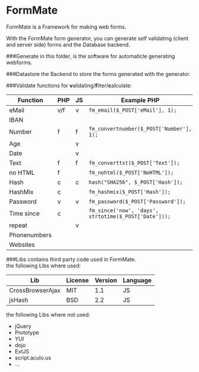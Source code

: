 FormMate
========

FormMate is a Framework for making web forms.

With the FormMate form generator, you can generate self validating (client and server side) forms and the Database backend.

###Generate
in this folder, is the software for automaticle generating webforms.

###Datastore
the Backend to store the forms generated with the generator.

###Validate
functions for **v**alidating/**f**ilter/**c**alculate:  

Function      | PHP | JS | Example PHP | Example JS |
--------------|-----|----|-------------|------------|
eMail         | v/f | v  | `fm_email($_POST['eMail'], 1);` | `fm_email(this.value,'textfield2');` | 
IBAN          |     |    |             |            |
Number        | f   | f  | `fm_convertnumber($_POST['Number'], 1);` | `fm_clearfloat(this.value,'textfield3');` |
Age           |     | v  |             | `fm_age(dateid,notation,rule,output);` |
Date          |     | v  |             | `fm_date(dateid,notation,output);` |
Text          | f   | f  | `fm_converttxt($_POST['Text']);` | `fm_cleartext(this.value,'textfield1');` |
no HTML       | f   |    | `fm_nohtml($_POST['NoHTML']);` | |
Hash          | c   | c  | `hash("SHA256", $_POST['Hash']);` | `hex_sha256(this.value);` |
HashMix       | c   |    | `fm_hashmix($_POST['Hash']);` | |
Password      | v   | v  | `fm_password($_POST['Password']);` | `fm_password(this.value,'textfield6');` |
Time since    | c   |    | `fm_since('now', 'days', strtotime($_POST['Date']));` | |
repeat        |     | v  |             | `fm_repeat(idone,idtwo,output);` |
Phonenumbers  |     |    |             |            |
Websites      |     |    |             |            |


###Libs
contains third party code used in FormMate.  
the following Libs where used:

Lib              | License | Version | Language |
-----------------|---------|---------|----------|
CrossBrowserAjax | MIT     | 1.1     | JS       |
jsHash           | BSD     | 2.2     | JS       |

the following Libs where not used:

* jQuery
* Prototype
* YUI
* dojo
* ExtJS
* script.aculo.us
* ...
